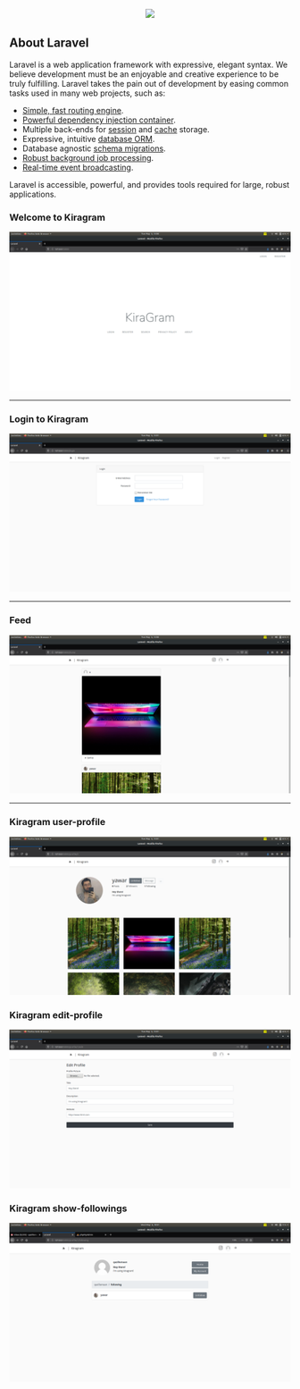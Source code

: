 <p align="center"><img src="https://res.cloudinary.com/dtfbvvkyp/image/upload/v1566331377/laravel-logolockup-cmyk-red.svg" width="400"></p>


## About Laravel

Laravel is a web application framework with expressive, elegant syntax. We believe development must be an enjoyable and creative experience to be truly fulfilling. Laravel takes the pain out of development by easing common tasks used in many web projects, such as:

- [Simple, fast routing engine](https://laravel.com/docs/routing).
- [Powerful dependency injection container](https://laravel.com/docs/container).
- Multiple back-ends for [session](https://laravel.com/docs/session) and [cache](https://laravel.com/docs/cache) storage.
- Expressive, intuitive [database ORM](https://laravel.com/docs/eloquent).
- Database agnostic [schema migrations](https://laravel.com/docs/migrations).
- [Robust background job processing](https://laravel.com/docs/queues).
- [Real-time event broadcasting](https://laravel.com/docs/broadcasting).

Laravel is accessible, powerful, and provides tools required for large, robust applications.



<p>
    <h3> Welcome to Kiragram </h3>
    <img src = "/public/Images/2.png" class="w-50">
</p>
<hr>
<p>
    <h3> Login to Kiragram </h3>
    <img src = "/public/Images/7.png" class="w-50">
</p>
<hr>
<p>
    <h3> Feed</h3>
    <img src = "/public/Images/3.png" class="w-50">
</p>
<hr>
<p>
    <h3> Kiragram user-profile </h3>
    <img src = "/public/Images/4.png" class="w-50">
</p>
<p>
    <h3> Kiragram edit-profile </h3>
    <img src = "/public/Images/6.png" class="w-50">
</p>

<p>
    <h3> Kiragram show-followings </h3>
    <img src = "/public/Images/8.png" class="w-50">
</p>
